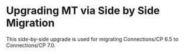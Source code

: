 <?xml version="1.0" encoding="UTF-8"?>
<!DOCTYPE task PUBLIC "-//OASIS//DTD DITA Task//EN" "task.dtd">

# Upgrading MT via Side by Side Migration

This side-by-side upgrade is used for migrating Connections/CP 6.5 to Connections/CP 7.0.

<?tm 1541016643182 1 HCL Connections ?>


